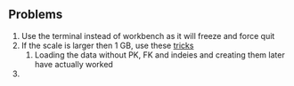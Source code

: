 

## Problems

1. Use the terminal instead of workbench as it will freeze and force quit
2. If the scale is larger then 1 GB, use these [tricks](https://dhanendranrajagopal.me/technology/mysql/importing-a-huge-32-gb-mysql-dump-faster-tips/) 
    1. Loading the data without PK, FK and indeies and creating them later have actually worked
3. 
